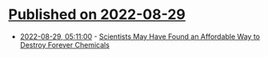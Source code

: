 # [Published on 2022-08-29](index.md)

* [2022-08-29, 05:11:00](https://soylentnews.org/article.pl?sid=22/08/28/1516242&from=rss) - [Scientists May Have Found an Affordable Way to Destroy Forever Chemicals](https://soylentnews.org/article.pl?sid=22/08/28/1516242&from=rss)
